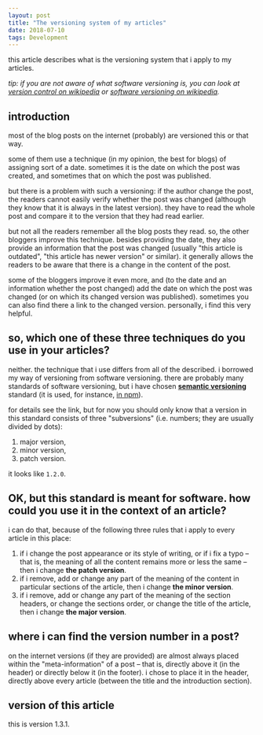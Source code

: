 ```yaml
---
layout: post
title: "The versioning system of my articles"
date: 2018-07-10
tags: Development
---
```


this article describes what is the versioning system that i apply to my articles.



_tip: if you are not aware of what software versioning is, you can look at [version control on wikipedia](https://en.wikipedia.org/wiki/Version_control) or [software versioning on wikipedia](https://en.wikipedia.org/wiki/Software_versioning)._

## introduction

most of the blog posts on the internet (probably) are versioned this or that way.

some of them use a technique (in my opinion, the best for blogs) of assigning sort of a date. sometimes it is the date on which the post was created, and sometimes that on which the post was published.

but there is a problem with such a versioning: if the author change the post, the readers cannot easily verify whether the post was changed (although they know that it is always in the latest version). they have to read the whole post and compare it to the version that they had read earlier.

but not all the readers remember all the blog posts they read. so, the other bloggers improve this technique. besides providing the date, they also provide an information that the post was changed (usually "this article is outdated", "this article has newer version" or similar). it generally allows the readers to be aware that there is a change in the content of the post.

some of the bloggers improve it even more, and (to the date and an information whether the post changed) add the date on which the post was changed (or on which its changed version was published). sometimes you can also find there a link to the changed version. personally, i find this very helpful.

## so, which one of these three techniques do you use in your articles?

neither. the technique that i use differs from all of the described. i borrowed my way of versioning from software versioning. there are probably many standards of software versioning, but i have chosen [**semantic versioning**](https://semver.org/) standard (it is used, for instance, [in npm](https://docs.npmjs.com/getting-started/semantic-versioning)).

for details see the link, but for now you should only know that a version in this standard consists of three "subversions" (i.e. numbers; they are usually divided by dots):
1. major version,
2. minor version,
3. patch version.

it looks like `1.2.0`.

## OK, but this standard is meant for software. how could you use it in the context of an article?

i can do that, because of the following three rules that i apply to every article in this place:
1. if i change the post appearance or its style of writing, or if i fix a typo – that is, the meaning of all the content remains more or less the same – then i change **the patch version**.
2. if i remove, add or change any part of the meaning of the content in particular sections of the article, then i change **the minor version**.
3. if i remove, add or change any part of the meaning of the section headers, or change the sections order, or change the title of the article, then i change **the major version**.

## where i can find the version number in a post?

on the internet versions (if they are provided) are almost always placed within the "meta-information" of a post – that is, directly above it (in the header) or directly below it (in the footer). i chose to place it in the header, directly above every article (between the title and the introduction section).

## version of this article

this is version 1.3.1.